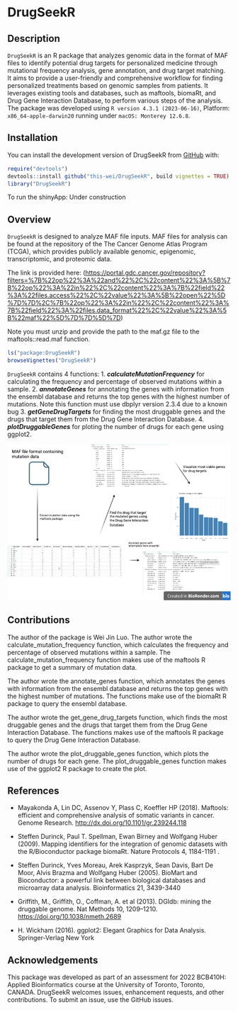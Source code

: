
<!-- README.md is generated from README.Rmd. Please edit that file -->

# DrugSeekR

<!-- badges: start -->
<!-- badges: end -->

## Description

`DrugSeekR` is an R package that analyzes genomic data in the format of
MAF files to identify potential drug targets for personalized medicine
through mutational frequency analysis, gene annotation, and drug target
matching. It aims to provide a user-friendly and comprehensive workflow
for finding personalized treatments based on genomic samples from
patients. It leverages existing tools and databases, such as maftools,
biomaRt, and Drug Gene Interaction Database, to perform various steps of
the analysis. The package was developed using
`R version 4.3.1 (2023-06-16)`, Platform: `x86_64-apple-darwin20`
running under `macOS: Monterey 12.6.8`.

## Installation

You can install the development version of DrugSeekR from
[GitHub](https://github.com/) with:

``` r
require("devtools")
devtools::install github("this-wei/DrugSeekR", build vignettes = TRUE)
library("DrugSeekR")
```

To run the shinyApp: Under construction

## Overview

`DrugSeekR` is designed to analyze MAF file inputs. MAF files for
analysis can be found at the repository of the The Cancer Genome Atlas
Program (TCGA), which provides publicly available genomic, epigenomic,
transcriptomic, and proteomic data.

The link is provided here:
(<https://portal.gdc.cancer.gov/repository?filters=%7B%22op%22%3A%22and%22%2C%22content%22%3A%5B%7B%22op%22%3A%22in%22%2C%22content%22%3A%7B%22field%22%3A%22files.access%22%2C%22value%22%3A%5B%22open%22%5D%7D%7D%2C%7B%22op%22%3A%22in%22%2C%22content%22%3A%7B%22field%22%3A%22files.data_format%22%2C%22value%22%3A%5B%22maf%22%5D%7D%7D%5D%7D>)

Note you must unzip and provide the path to the maf.gz file to the
maftools::read.maf function.

``` r
ls("package:DrugSeekR")
browseVignettes("DrugSeekR")
```

`DrugSeekR` contains 4 functions: 1. ***calculateMutationFrequency***
for calculating the frequency and percentage of observed mutations
within a sample. 2. ***annotateGenes*** for annotating the genes with
information from the ensembl database and returns the top genes with the
highest number of mutations. Note this function must use dbplyr version
2.3.4 due to a known bug 3. ***getGeneDrugTargets*** for finding the
most druggable genes and the drugs that target them from the Drug Gene
Interaction Database. 4. ***plotDruggableGenes*** for ploting the number
of drugs for each gene using ggplot2.

![](./inst/extdata/bch_workflow.png)

## Contributions

The author of the package is Wei Jin Luo. The author wrote the
calculate_mutation_frequency function, which calculates the frequency
and percentage of observed mutations within a sample. The
calculate_mutation_frequency function makes use of the maftools R
package to get a summary of mutation data.

The author wrote the annotate_genes function, which annotates the genes
with information from the ensembl database and returns the top genes
with the highest number of mutations. The functions make use of the
biomaRt R package to query the ensembl database.

The author wrote the get_gene_drug_targets function, which finds the
most druggable genes and the drugs that target them from the Drug Gene
Interaction Database. The functions makes use of the maftools R package
to query the Drug Gene Interaction Database.

The author wrote the plot_druggable_genes function, which plots the
number of drugs for each gene. The plot_druggable_genes function makes
use of the ggplot2 R package to create the plot.

## References

- Mayakonda A, Lin DC, Assenov Y, Plass C, Koeffler HP (2018). Maftools:
  efficient and comprehensive analysis of somatic variants in cancer.
  Genome Research. <http://dx.doi.org/10.1101/gr.239244.118>

- Steffen Durinck, Paul T. Spellman, Ewan Birney and Wolfgang Huber
  (2009). Mapping identifiers for the integration of genomic datasets
  with the R/Bioconductor package biomaRt. Nature Protocols 4, 1184-1191
  .

- Steffen Durinck, Yves Moreau, Arek Kasprzyk, Sean Davis, Bart De Moor,
  Alvis Brazma and Wolfgang Huber (2005). BioMart and Bioconductor: a
  powerful link between biological databases and microarray data
  analysis. Bioinformatics 21, 3439-3440

- Griffith, M., Griffith, O., Coffman, A. et al (2013). DGIdb: mining
  the druggable genome. Nat Methods 10, 1209–1210.
  <https://doi.org/10.1038/nmeth.2689>

- H. Wickham (2016). ggplot2: Elegant Graphics for Data Analysis.
  Springer-Verlag New York

## Acknowledgements

This package was developed as part of an assessment for 2022 BCB410H:
Applied Bioinformatics course at the University of Toronto, Toronto,
CANADA. DrugSeekR welcomes issues, enhancement requests, and other
contributions. To submit an issue, use the GitHub issues.
